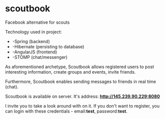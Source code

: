 # scoutbook
Facebook alternative for scouts

Technology used in project:
<ul>
<li>-Spring (backend)</li>
<li>-Hibernate (persisting to database)</li>
<li>-AngularJS (frontend)</li>
<li>-STOMP (chat/messenger)</li>
</ul>

As aforementioned archetype, Scoutbook allows registered users to post interesting information, create groups and events, invite friends. 

Furthermore, Scoutbook enables sending messages to friends in real time (chat).

Scoutbook is available on server. It's address: <strong>http://145.239.90.229:8080</strong> 

I invite you to take a look around with on it. If you don't want to register, you can login with these credentials - email:<strong>test</strong>, password:<strong>test</strong>.